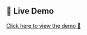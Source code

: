 ## 🚀 Live Demo  
<a href="https://vijay-ky.github.io/html-bootstrap-iconic-master/" target="_blank">Click here to view the demo 🔗</a>
